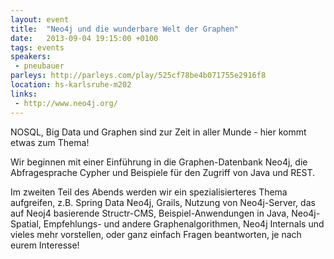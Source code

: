 ```yaml
---
layout: event
title:  "Neo4j und die wunderbare Welt der Graphen"
date:   2013-09-04 19:15:00 +0100
tags: events
speakers:
 - pneubauer
parleys: http://parleys.com/play/525cf78be4b071755e2916f8
location: hs-karlsruhe-m202
links:
 - http://www.neo4j.org/
---
```


NOSQL, Big Data und Graphen sind zur Zeit in aller Munde - hier kommt etwas zum Thema!

Wir beginnen mit einer Einführung in die Graphen-Datenbank Neo4j, die Abfragesprache Cypher und Beispiele für den Zugriff von Java und REST.

Im zweiten Teil des Abends werden wir ein spezialisierteres Thema aufgreifen, z.B. Spring Data Neo4j, Grails, Nutzung von Neo4j-Server, das auf Neoj4 basierende Structr-CMS, Beispiel-Anwendungen in Java, Neo4j-Spatial, Empfehlungs- und andere Graphenalgorithmen, Neo4j Internals und vieles mehr vorstellen, oder ganz einfach Fragen beantworten, je nach eurem Interesse!
